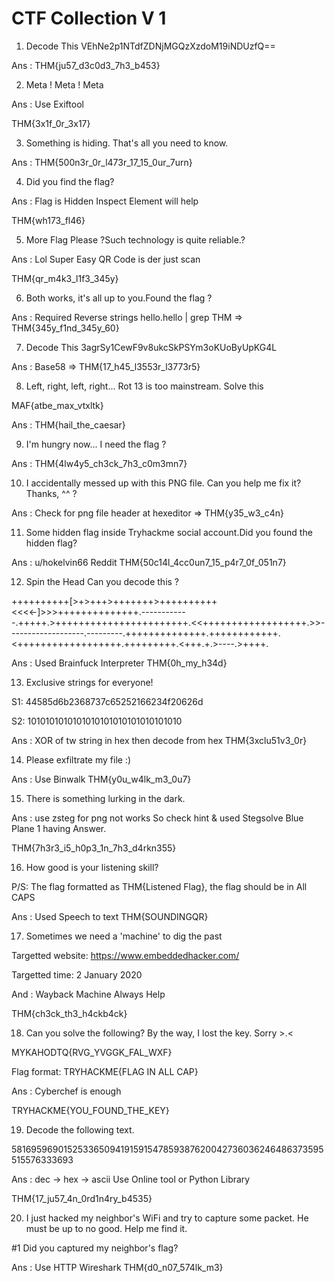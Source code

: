 # CTF Collection V 1

1. Decode This VEhNe2p1NTdfZDNjMGQzXzdoM19iNDUzfQ==
 
Ans : THM{ju57_d3c0d3_7h3_b453}

2. Meta ! Meta ! Meta

Ans : Use Exiftool
 
THM{3x1f_0r_3x17}

3. Something is hiding. That's all you need to know.

Ans : THM{500n3r_0r_l473r_17_15_0ur_7urn}

4. Did you find the flag?

Ans : Flag is Hidden Inspect Element will help 

THM{wh173_fl46}

5. More Flag Please ?Such technology is quite reliable.?

Ans : Lol Super Easy QR Code is der just scan 

THM{qr_m4k3_l1f3_345y}

6. Both works, it's all up to you.Found the flag ?

Ans : Required Reverse  strings hello.hello | grep THM    => THM{345y_f1nd_345y_60}

7. Decode This 3agrSy1CewF9v8ukcSkPSYm3oKUoByUpKG4L

Ans : Base58 => THM{17_h45_l3553r_l3773r5}

8. Left, right, left, right... Rot 13 is too mainstream. Solve this

MAF{atbe_max_vtxltk}

Ans : THM{hail_the_caesar}

9. I'm hungry now... I need the flag ?

Ans :  THM{4lw4y5_ch3ck_7h3_c0m3mn7} 

10. I accidentally messed up with this PNG file. Can you help me fix it? Thanks, ^^ ?

Ans : Check for png file header at hexeditor => THM{y35_w3_c4n}

11.  Some hidden flag inside Tryhackme social account.Did you found the hidden flag?

Ans : u/hokelvin66 Reddit THM{50c14l_4cc0un7_15_p4r7_0f_051n7}

12. Spin the Head Can you decode this ?

++++++++++[>+>+++>+++++++>++++++++++<<<<-]>>>++++++++++++++.------------.+++++.>+++++++++++++++++++++++.<<++++++++++++++++++.>>-------------------.---------.++++++++++++++.++++++++++++.<++++++++++++++++++.+++++++++.<+++.+.>----.>++++.

Ans : Used Brainfuck Interpreter THM{0h_my_h34d}

13. Exclusive strings for everyone!

S1: 44585d6b2368737c65252166234f20626d

S2: 1010101010101010101010101010101010

Ans : XOR of tw string in hex then decode from hex THM{3xclu51v3_0r}

14. Please exfiltrate my file :) 

Ans : Use Binwalk THM{y0u_w4lk_m3_0u7}

15. There is something lurking in the dark.

Ans : use zsteg for png not works So check hint & used Stegsolve Blue Plane 1 having Answer.

THM{7h3r3_i5_h0p3_1n_7h3_d4rkn355}

16. How good is your listening skill?

P/S: The flag formatted as THM{Listened Flag}, the flag should be in All CAPS

Ans : Used Speech to text THM{SOUNDINGQR}

17. Sometimes we need a 'machine' to dig the past

Targetted website: https://www.embeddedhacker.com/

Targetted time: 2 January 2020

And : Wayback Machine Always Help 

THM{ch3ck_th3_h4ckb4ck}

18. Can you solve the following? By the way, I lost the key. Sorry >.<

MYKAHODTQ{RVG_YVGGK_FAL_WXF}

Flag format: TRYHACKME{FLAG IN ALL CAP}

Ans : Cyberchef is enough

TRYHACKME{YOU_FOUND_THE_KEY}

19. Decode the following text.

581695969015253365094191591547859387620042736036246486373595515576333693

Ans : dec -> hex -> ascii Use Online tool or Python Library

  THM{17_ju57_4n_0rd1n4ry_b4535}

20. I just hacked my neighbor's WiFi and try to capture some packet. He must be up to no good. Help me find it.

#1 Did you captured my neighbor's flag?

Ans : Use HTTP Wireshark THM{d0_n07_574lk_m3}
